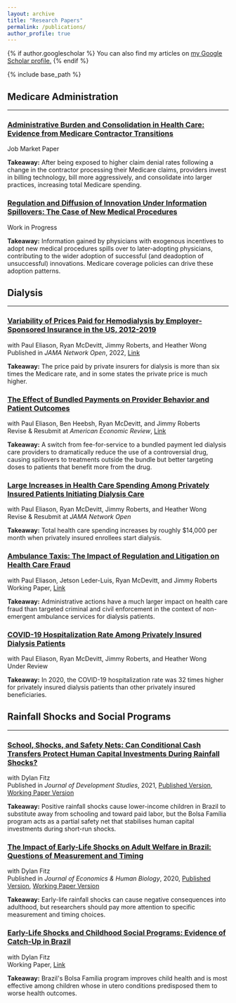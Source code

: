 ```yaml
---
layout: archive
title: "Research Papers"
permalink: /publications/
author_profile: true
---
```


{% if author.googlescholar %}
  You can also find my articles on <u><a href="{{author.googlescholar}}">my Google Scholar profile</a>.</u>
{% endif %}

{% include base_path %}

## Medicare Administration
***

### [Administrative Burden and Consolidation in Health Care: Evidence from Medicare Contractor Transitions](https://rileyleague.github.io/publications/MAC_effect)
Job Market Paper

**Takeaway:** After being exposed to higher claim denial rates following a change in the contractor processing their Medicare claims, providers invest in billing technology, bill more aggressively, and consolidate into larger practices, increasing total Medicare spending.

### [Regulation and Diffusion of Innovation Under Information Spillovers: The Case of New Medical Procedures](https://rileyleague.github.io/publications/CatIII)
Work in Progress

**Takeaway:** Information gained by physicians with exogenous incentives to adopt new medical procedures spills over to later-adopting physicians, contributing to the wider adoption of successful (and deadoption of unsuccessful) innovations. Medicare coverage policies can drive these adoption patterns.

## Dialysis
***

### [Variability of Prices Paid for Hemodialysis by Employer-Sponsored Insurance in the US, 2012-2019](https://rileyleague.github.io/publications/privateprices)
with Paul Eliason, Ryan McDevitt, Jimmy Roberts, and Heather Wong \
Published in _JAMA Network Open_, 2022, [Link](https://jamanetwork.com/journals/jamanetworkopen/fullarticle/2789455)

**Takeaway:** The price paid by private insurers for dialysis is more than six times the Medicare rate, and in some states the private price is much higher.

### [The Effect of Bundled Payments on Provider Behavior and Patient Outcomes](https://rileyleague.github.io/publications/effect-of-bundled-payments)
with Paul Eliason, Ben Heebsh, Ryan McDevitt, and Jimmy Roberts \
Revise & Resubmit at _American Economic Review_, [Link](https://rileyleague.github.io/files/bundledpayments.pdf)

**Takeaway:** A switch from fee-for-service to a bundled payment led dialysis care providers to dramatically reduce the use of a controversial drug, causing spillovers to treatments outside the bundle but better targeting doses to patients that benefit more from the drug.

### [Large Increases in Health Care Spending Among Privately Insured Patients Initiating Dialysis Care](https://rileyleague.github.io/publications/privateinitiate)
with Paul Eliason, Ryan McDevitt, Jimmy Roberts, and Heather Wong \
Revise & Resubmit at _JAMA Network Open_

**Takeaway:** Total health care spending increases by roughly $14,000 per month when privately insured enrollees start dialysis.

### [Ambulance Taxis: The Impact of Regulation and Litigation on Health Care Fraud](https://rileyleague.github.io/publications/ambulancefraud)
with Paul Eliason, Jetson Leder-Luis, Ryan McDevitt, and Jimmy Roberts \
Working Paper, [Link](https://rileyleague.github.io/files/w29491.pdf)

**Takeaway:** Administrative actions have a much larger impact on health care fraud than targeted criminal and civil enforcement in the context of non-emergent ambulance services for dialysis patients.

### [COVID-19 Hospitalization Rate Among Privately Insured Dialysis Patients](https://rileyleague.github.io/publications/dialcovid)
with Paul Eliason, Ryan McDevitt, Jimmy Roberts, and Heather Wong \
Under Review

**Takeaway:** In 2020, the COVID-19 hospitalization rate was 32 times higher for privately insured dialysis patients than other privately insured beneficiaries.

## Rainfall Shocks and Social Programs
***

### [School, Shocks, and Safety Nets: Can Conditional Cash Transfers Protect Human Capital Investments During Rainfall Shocks?](https://rileyleague.github.io/publications/school-shocks-safetynets)

with Dylan Fitz \
Published in _Journal of Development Studies_, 2021, [Published Version](https://www.tandfonline.com/doi/full/10.1080/00220388.2021.1928640?src=), [Working Paper Version](https://rileyleague.github.io/files/bolsa_schooling.pdf)

**Takeaway:** Positive rainfall shocks cause lower-income children in Brazil to substitute away from schooling and toward paid labor, but the Bolsa Família program acts as a partial safety net that stabilises human capital investments during short-run shocks.

### [The Impact of Early-Life Shocks on Adult Welfare in Brazil: Questions of Measurement and Timing](https://rileyleague.github.io/publications/impact-of-early-life)
with Dylan Fitz \
Published in _Journal of Economics & Human Biology_, 2020, [Published Version](https://www.sciencedirect.com/science/article/pii/S1570677X19301807), [Working Paper Version](https://rileyleague.github.io/files/measurement.pdf)

**Takeaway:** Early-life rainfall shocks can cause negative consequences into adulthood, but researchers should pay more attention to specific measurement and timing choices.

### [Early-Life Shocks and Childhood Social Programs: Evidence of Catch-Up in Brazil](https://rileyleague.github.io/publications/catchup)
with Dylan Fitz \
Working Paper, [Link](http://rileyleague.github.io/files/catchup_leaguefitz.pdf)

**Takeaway:** Brazil's Bolsa Família program improves child health and is most effective among children whose in utero conditions predisposed them to worse health outcomes.
